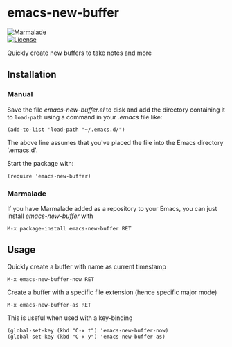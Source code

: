# emacs-new-buffer

[![Marmalade](https://img.shields.io/badge/marmalade-available-8A2A8B.svg)](https://marmalade-repo.org/packages/emacs-new-buffer)  
[![License](https://img.shields.io/badge/LICENSE-GPL%20v3.0-blue.svg)](https://www.gnu.org/licenses/gpl.html)

Quickly create new buffers to take notes and more

## Installation

### Manual

Save the file *emacs-new-buffer.el* to disk and add the directory containing it to `load-path` using a command in your *.emacs* file like:

    (add-to-list 'load-path "~/.emacs.d/")

The above line assumes that you've placed the file into the Emacs directory '.emacs.d'.

Start the package with:

    (require 'emacs-new-buffer)

### Marmalade

If you have Marmalade added as a repository to your Emacs, you can just install *emacs-new-buffer* with

    M-x package-install emacs-new-buffer RET

## Usage

Quickly create a buffer with name as current timestamp

    M-x emacs-new-buffer-now RET

Create a buffer with a specific file extension (hence specific major mode)

    M-x emacs-new-buffer-as RET
    
This is useful when used with a key-binding

    (global-set-key (kbd "C-x t") 'emacs-new-buffer-now)
    (global-set-key (kbd "C-x y") 'emacs-new-buffer-as)

